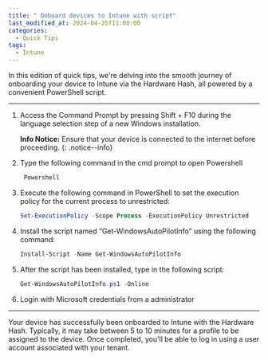 ```yaml
---
title: " Onboard devices to Intune with script"
last_modified_at: 2024-04-25T11:00:00
categories:
  - Quick Tips
tags:
  - Intune
---
```


In this edition of quick tips, we're delving into the smooth journey of onboarding your device to Intune via the Hardware Hash, all powered by a convenient PowerShell script.

----------------

1. Access the Command Prompt by pressing Shift + F10 during the language selection step of a new Windows installation.

	**Info Notice:** Ensure that your device is connected to the internet before proceeding.
	{: .notice--info}

2. Type the following command in the cmd prompt to open Powershell

	```powershell
	 Powershell
	```

3. Execute the following command in PowerShell to set the execution policy for the current process to unrestricted:

	```powershell
	Set-ExecutionPolicy -Scope Process -ExecutionPolicy Unrestricted
	```

4. Install the script named “Get-WindowsAutoPilotInfo” using the following command:

	```powershell
	Install-Script -Name Get-WindowsAutoPilotInfo
	```

5. After the script has been installed, type in the following script:

	```powershell
	Get-WindowsAutoPilotInfo.ps1 -Online
	```

6. Login with Microsoft credentials from a administrator

--------------


Your device has successfully been onboarded to Intune with the Hardware Hash. Typically, it may take between 5 to 10 minutes for a profile to be assigned to the device. Once completed, you'll be able to log in using a user account associated with your tenant.
